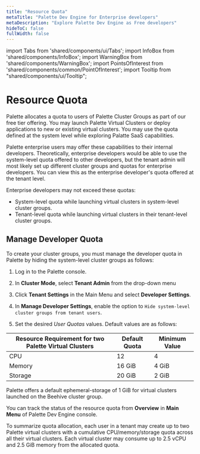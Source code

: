 ```yaml
---
title: "Resource Quota"
metaTitle: "Palette Dev Engine for Enterprise developers"
metaDescription: "Explore Palette Dev Engine as Free developers"
hideToC: false
fullWidth: false
---
```


import Tabs from 'shared/components/ui/Tabs';
import InfoBox from 'shared/components/InfoBox';
import WarningBox from 'shared/components/WarningBox';
import PointsOfInterest from 'shared/components/common/PointOfInterest';
import Tooltip from "shared/components/ui/Tooltip";



# Resource Quota

Palette allocates a quota to users of Palette Cluster Groups as part of our free tier offering. You may launch Palette Virtual Clusters or deploy applications to new or existing virtual clusters. You may use the quota defined at the system level while exploring Palatte SaaS capabilities. 

Palette enterprise users may offer these capabilities to their internal developers. Theoretically, enterprise developers would be able to use the system-level quota offered to other developers, but the tenant admin will most likely set up different cluster groups and quotas for enterprise developers. You can view this as the enterprise developer's quota offered at the tenant level.

Enterprise developers may not exceed these quotas:

* System-level quota while launching virtual clusters in system-level cluster groups. 
* Tenant-level quota while launching virtual clusters in their tenant-level cluster groups.

## Manage Developer Quota

To create your cluster groups, you must manage the developer quota in Palette by hiding the system-level cluster groups as follows:

1. Log in to the Palette console. 

2. In **Cluster Mode**, select **Tenant Admin** from the drop-down menu 

3. Click **Tenant Settings** in the Main Menu and select **Developer Settings**. 

4. In **Manage Developer Settings**, enable the option to `Hide system-level cluster groups from tenant users`.

5. Set the desired *User Quotas* values. Default values are as follows:

|**Resource Requirement for two Palette Virtual Clusters**|**Default Quota**|**Minimum Value**|
|--------|-------------|-------------|
|CPU|12|4|
|Memory| 16 GiB|4 GiB|
|Storage| 20 GiB|2 GiB|

Palette offers a default ephemeral-storage of 1 GiB for virtual clusters launched on the Beehive cluster group.

 You can track the status of the resource quota from **Overview** in **Main Menu** of Palette Dev Engine console.

To summarize quota allocation, each user in a tenant may create up to two Palette virtual clusters with a cumulative CPU/memory/storage quota across all their virtual clusters. Each virtual cluster may consume up to 2.5 vCPU and 2.5 GiB memory from the allocated quota.

